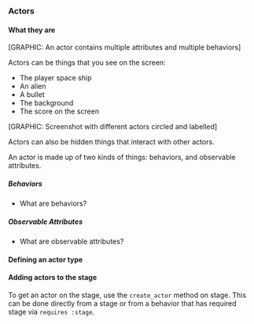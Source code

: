 ### Actors

#### What they are

[GRAPHIC: An actor contains multiple attributes and multiple behaviors]

Actors can be things that you see on the screen:

- The player space ship
- An alien
- A bullet
- The background
- The score on the screen

[GRAPHIC: Screenshot with different actors circled and labelled]

Actors can also be hidden things that interact with other actors.

An actor is made up of two kinds of things: behaviors, and observable attributes.

##### Behaviors
- What are behaviors?

##### Observable Attributes
- What are observable attributes?

#### Defining an actor type

#### Adding actors to the stage

To get an actor on the stage, use the `create_actor` method on stage. This can be done directly from a stage or from a behavior that has required stage via `requires :stage`.
